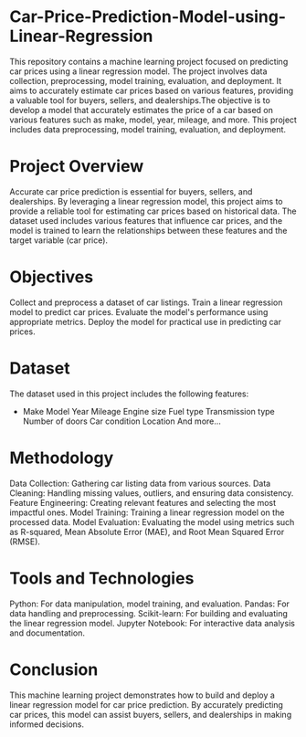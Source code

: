 # Car-Price-Prediction-Model-using-Linear-Regression
This repository contains a machine learning project focused on predicting car prices using a linear regression model. The project involves data collection, preprocessing, model training, evaluation, and deployment. It aims to accurately estimate car prices based on various features, providing a valuable tool for buyers, sellers, and dealerships.The objective is to develop a model that accurately estimates the price of a car based on various features such as make, model, year, mileage, and more. This project includes data preprocessing, model training, evaluation, and deployment.

# Project Overview
Accurate car price prediction is essential for buyers, sellers, and dealerships. By leveraging a linear regression model, this project aims to provide a reliable tool for estimating car prices based on historical data. The dataset used includes various features that influence car prices, and the model is trained to learn the relationships between these features and the target variable (car price).

# Objectives
Collect and preprocess a dataset of car listings.
Train a linear regression model to predict car prices.
Evaluate the model's performance using appropriate metrics.
Deploy the model for practical use in predicting car prices.

# Dataset
The dataset used in this project includes the following features:

-  Make
Model
Year
Mileage
Engine size
Fuel type
Transmission type
Number of doors
Car condition
Location
And more...

# Methodology
Data Collection: Gathering car listing data from various sources.
Data Cleaning: Handling missing values, outliers, and ensuring data consistency.
Feature Engineering: Creating relevant features and selecting the most impactful ones.
Model Training: Training a linear regression model on the processed data.
Model Evaluation: Evaluating the model using metrics such as R-squared, Mean Absolute Error (MAE), and Root Mean Squared Error (RMSE).

# Tools and Technologies
Python: For data manipulation, model training, and evaluation.
Pandas: For data handling and preprocessing.
Scikit-learn: For building and evaluating the linear regression model.
Jupyter Notebook: For interactive data analysis and documentation.

# Conclusion
This machine learning project demonstrates how to build and deploy a linear regression model for car price prediction. By accurately predicting car prices, this model can assist buyers, sellers, and dealerships in making informed decisions.
